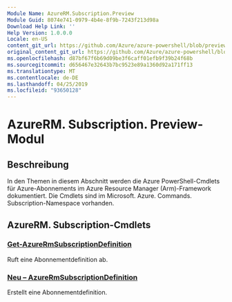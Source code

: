 ```yaml
---
Module Name: AzureRM.Subscription.Preview
Module Guid: 8074e741-0979-4b4e-8f9b-7243f213d98a
Download Help Link: ''
Help Version: 1.0.0.0
Locale: en-US
content_git_url: https://github.com/Azure/azure-powershell/blob/preview/src/ResourceManager/Subscription/Commands.Subscription/help/AzureRM.Subscription.Preview.md
original_content_git_url: https://github.com/Azure/azure-powershell/blob/preview/src/ResourceManager/Subscription/Commands.Subscription/help/AzureRM.Subscription.Preview.md
ms.openlocfilehash: d87bf67f6b69d09be3f6caff01efb9f39b24f68b
ms.sourcegitcommit: d656467e32643b7bc9523e89a1360d92a171ff13
ms.translationtype: MT
ms.contentlocale: de-DE
ms.lasthandoff: 04/25/2019
ms.locfileid: "93650128"
---
```

# AzureRM. Subscription. Preview-Modul
## Beschreibung
In den Themen in diesem Abschnitt werden die Azure PowerShell-Cmdlets für Azure-Abonnements im Azure Resource Manager (Arm)-Framework dokumentiert. Die Cmdlets sind im Microsoft. Azure. Commands. Subscription-Namespace vorhanden.

## AzureRM. Subscription-Cmdlets
### [Get-AzureRmSubscriptionDefinition](Get-AzureRmSubscriptionDefinition.md)
Ruft eine Abonnementdefinition ab.

### [Neu – AzureRmSubscriptionDefinition](New-AzureRmSubscriptionDefinition.md)
Erstellt eine Abonnementdefinition.

